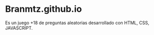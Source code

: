 # Branmtz.github.io
Es un juego +18 de preguntas aleatorias desarrollado con HTML, CSS, JAVASCRIPT. 
